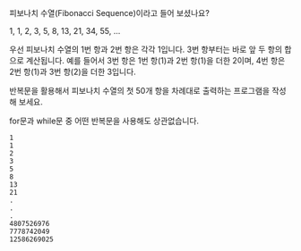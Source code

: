 피보나치 수열(Fibonacci Sequence)이라고 들어 보셨나요?

1, 1, 2, 3, 5, 8, 13, 21, 34, 55, ...

우선 피보나치 수열의 1번 항과 2번 항은 각각 1입니다. 3번 항부터는 바로 앞 두 항의 합으로 계산됩니다. 예를 들어서 3번 항은 1번 항(1)과 2번 항(1)을 더한 2이며, 4번 항은 2번 항(1)과 3번 항(2)을 더한 3입니다.

반복문을 활용해서 피보나치 수열의 첫 50개 항을 차례대로 출력하는 프로그램을 작성해 보세요.

for문과 while문 중 어떤 반복문을 사용해도 상관없습니다.

```
1
1
2
3
5
8
13
21
.
.
.
4807526976
7778742049
12586269025
```